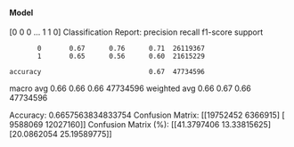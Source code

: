 #### Model
[0 0 0 ... 1 1 0]
Classification Report:
              precision    recall  f1-score   support

           0       0.67      0.76      0.71  26119367
           1       0.65      0.56      0.60  21615229

    accuracy                           0.67  47734596
   macro avg       0.66      0.66      0.66  47734596
weighted avg       0.66      0.67      0.66  47734596

Accuracy: 0.6657563834833754
Confusion Matrix:
[[19752452  6366915]
 [ 9588069 12027160]]
Confusion Matrix (%):
[[41.3797406  13.33815625]
 [20.0862054  25.19589775]]
